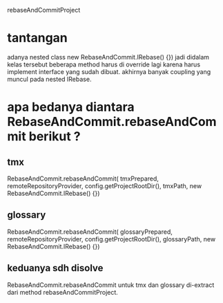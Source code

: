 rebaseAndCommitProject

# tantangan
adanya nested class new RebaseAndCommit.IRebase() {})
jadi didalam kelas tersebut beberapa method harus di override lagi
karena harus implement interface yang sudah dibuat.
akhirnya banyak coupling yang muncul pada nested IRebase.

# apa bedanya diantara RebaseAndCommit.rebaseAndCommit berikut ?
## tmx
RebaseAndCommit.rebaseAndCommit(
		tmxPrepared, remoteRepositoryProvider, config.getProjectRootDir(),
        tmxPath, 
        new RebaseAndCommit.IRebase() {})

## glossary
RebaseAndCommit.rebaseAndCommit(
	glossaryPrepared, remoteRepositoryProvider, config.getProjectRootDir(), 
	glossaryPath,
    new RebaseAndCommit.IRebase() {})

## keduanya sdh disolve
RebaseAndCommit.rebaseAndCommit untuk tmx dan glossary di-extract dari method rebaseAndCommitProject. 

